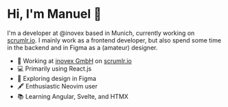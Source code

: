 # Hi, I'm Manuel 👋

I'm a developer at @inovex based in Munich, currently working on [scrumlr.io](https://scrumlr.io). I mainly work as a frontend developer, but also spend some time in the backend and in Figma as a (amateur) designer.

- 🚀 Working at [inovex GmbH](https://inovex.de) on [scrumlr.io](https://scrumlr.io)
- 💻 Primarily using React.js
- 🎨 Exploring design in Figma
- 🖋️ Enthusiastic Neovim user
- 📚 Learning Angular, Svelte, and HTMX
